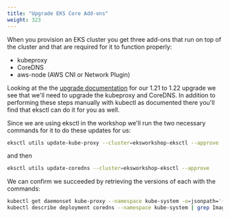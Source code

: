 ```yaml
---
title: "Upgrade EKS Core Add-ons"
weight: 323
---
```


When you provision an EKS cluster you get three add-ons that run on top of the cluster and that are required for it to function properly:
- kubeproxy
- CoreDNS
- aws-node (AWS CNI or Network Plugin)

Looking at the the [upgrade documentation](https://docs.aws.amazon.com/eks/latest/userguide/update-cluster.html#w665aac14c15b5c17) for our 1.21 to 1.22 upgrade we see that we'll need to upgrade the kubeproxy and CoreDNS. In addition to performing these steps manually with kubectl as documented there you'll find that eksctl can do it for you as well.

Since we are using eksctl in the workshop we'll run the two necessary commands for it to do these updates for us:
```bash
eksctl utils update-kube-proxy --cluster=eksworkshop-eksctl --approve
```

and then

```bash
eksctl utils update-coredns --cluster=eksworkshop-eksctl --approve
```

We can confirm we succeeded by retrieving the versions of each with the commands:
```bash
kubectl get daemonset kube-proxy --namespace kube-system -o=jsonpath='{$.spec.template.spec.containers[:1].image}'
kubectl describe deployment coredns --namespace kube-system | grep Image | cut -d "/" -f 3
```